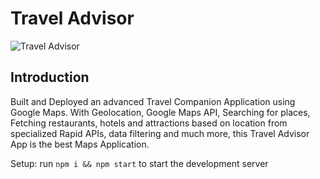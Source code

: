 # Travel Advisor

![Travel Advisor](https://i.ibb.co/qph2cZn/image.pngg)

## Introduction
Built and Deployed an advanced Travel Companion Application using Google Maps. With Geolocation, Google Maps API, Searching for places, Fetching restaurants, hotels and attractions based on location from specialized Rapid APIs, data filtering and much more, this Travel Advisor App is the best Maps Application.

Setup: run ```npm i && npm start``` to start the development server
